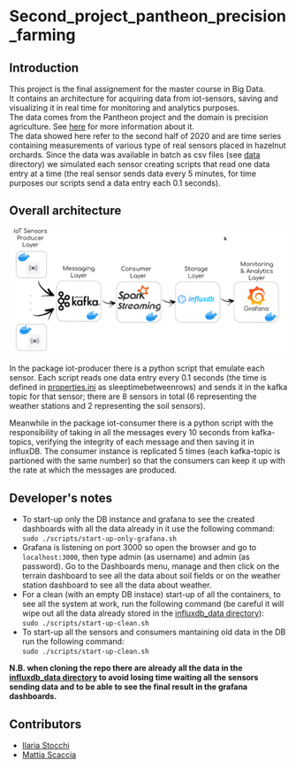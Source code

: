 # Second_project_pantheon_precision_farming

## Introduction
This project is the final assignement for the master course in Big Data.<br/>
It contains an architecture for acquiring data from iot-sensors, saving and visualizing it in real time for monitoring and analytics purposes.<br/>
The data comes from the Pantheon project and the domain is precision agriculture. See [here](http://pantheon.inf.uniroma3.it/) for more information about it. <br/>
The data showed here refer to the second half of 2020 and are time series containing measurements of various type of real sensors placed in hazelnut orchards. 
Since the data was available in batch as csv files (see [data](./data) directory) we simulated each sensor creating scripts that read one data entry at a time (the real sensor sends data every 5 minutes, for time purposes our scripts send a data entry each 0.1 seconds).<br/>

## Overall architecture
![Architecture](./docs/architecture.png)

In the package iot-producer there is a python script that emulate each sensor. Each script reads one data entry every 0.1 seconds (the time is defined in [properties.ini](./iot-sensor-producer/properties.ini) as sleeptimebetweenrows) and sends it in the kafka topic for that sensor; there are 8 sensors in total (6 representing the weather stations and 2 representing the soil sensors).

Meanwhile in the package iot-consumer there is a python script with the responsibility of taking in all the messages every 10 seconds from kafka-topics, verifying the integrity of each message and then saving it in influxDB. The consumer instance is replicated 5 times (each kafka-topic is partioned with the same number) so that the consumers can keep it up with the rate at which the messages are produced.

## Developer's notes
- To start-up only the DB instance and grafana to see the created dashboards with all the data already in it use the following command: 
  <br/>     ``` sudo ./scripts/start-up-only-grafana.sh ```
- Grafana is listening on port 3000 so open the browser and go to ``` localhost:3000 ```, then type admin (as username) and admin (as password). Go to the Dashboards menu, manage and then click on the terrain dashboard to see all the data about soil fields or on the weather station dashboard to see all the data about weather.  
- For a clean (with an empty DB instace) start-up of all the containers, to see all the system at work, run the following command (be careful it will wipe out all the data already stored in the [influxdb_data directory](./disk/influxdb_data/)): 
<br/>       ``` sudo ./scripts/start-up-clean.sh ```
- To start-up all the sensors and consumers mantaining old data in the DB run the following command: 
<br/>       ``` sudo ./scripts/start-up-clean.sh ```

**N.B. when cloning the repo there are already all the data in the [influxdb_data directory](./disk/influxdb_data/) to avoid losing time waiting all the sensors sending data and to be able to see the final result in the grafana dashboards.** 

## Contributors
- [Ilaria Stocchi](https://github.com/IlariaStocchi/)
- [Mattia Scaccia](https://github.com/MattiaScaccia/)
